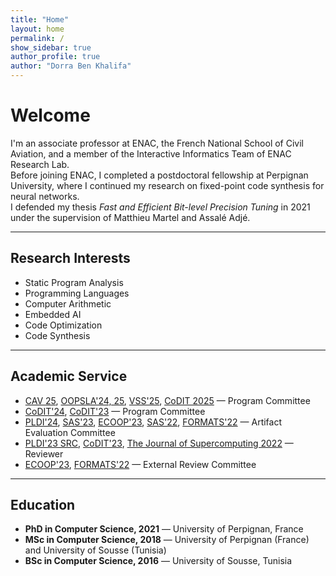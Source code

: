 ```yaml
---
title: "Home"
layout: home
permalink: /
show_sidebar: true
author_profile: true
author: "Dorra Ben Khalifa"
---
```


# Welcome

I'm an associate professor at ENAC, the French National School of Civil Aviation, and a member of the Interactive Informatics Team of ENAC Research Lab.  
Before joining ENAC, I completed a postdoctoral fellowship at Perpignan University, where I continued my research on fixed-point code synthesis for neural networks.  
I defended my thesis *Fast and Efficient Bit-level Precision Tuning* in 2021 under the supervision of Matthieu Martel and Assalé Adjé.

---

## Research Interests

- Static Program Analysis
- Programming Languages
- Computer Arithmetic
- Embedded AI
- Code Optimization
- Code Synthesis

---
## Academic Service

- [CAV 25](https://conferences.i-cav.org/2025/), [OOPSLA'24, 25](https://2025.splashcon.org/track/OOPSLA), [VSS'25](https://vsl.cis.udel.edu/vss2025/), [CoDIT 2025](https://codit2025.org/) — Program Committee
- [CoDIT'24](https://codit2024.com/index.php), [CoDIT'23](https://codit2023.com/) — Program Committee
- [PLDI'24](https://pldi24.sigplan.org/track/pldi-2024-pldi-research-artifacts), [SAS'23](https://conf.researchr.org/home/sas-2023), [ECOOP'23](https://2023.ecoop.org/), [SAS'22](https://2022.splashcon.org/home/sas-2022#Home), [FORMATS'22](https://conferences.ncl.ac.uk/formats2022/) — Artifact Evaluation Committee
- [PLDI'23 SRC](https://pldi23.sigplan.org/track/pldi-2023-src), [CoDIT'23](https://codit2023.com/), [The Journal of Supercomputing 2022](https://www.springer.com/journal/11227) — Reviewer
- [ECOOP'23](https://2023.ecoop.org/), [FORMATS'22](https://conferences.ncl.ac.uk/formats2022/) — External Review Committee
---

## Education

- **PhD in Computer Science, 2021** — University of Perpignan, France  
- **MSc in Computer Science, 2018** — University of Perpignan (France) and University of Sousse (Tunisia)  
- **BSc in Computer Science, 2016** — University of Sousse, Tunisia
